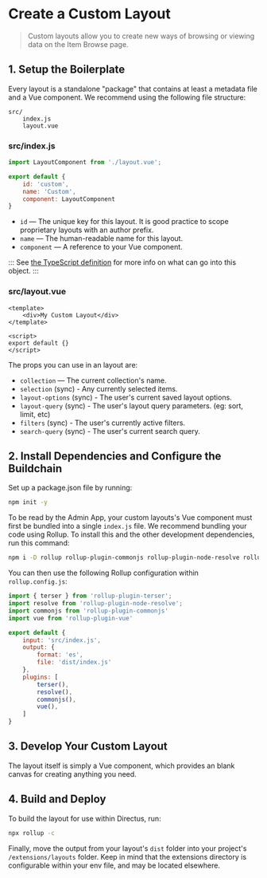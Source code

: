 # Create a Custom Layout

> Custom layouts allow you to create new ways of browsing or viewing data on the Item Browse page.

## 1. Setup the Boilerplate

Every layout is a standalone "package" that contains at least a metadata file and a Vue component. We recommend using the following file structure:

```
src/
	index.js
	layout.vue
```

### src/index.js

```js
import LayoutComponent from './layout.vue';

export default {
    id: 'custom',
    name: 'Custom',
	component: LayoutComponent
}
```

* `id` — The unique key for this layout. It is good practice to scope proprietary layouts with an author prefix.
* `name` — The human-readable name for this layout.
* `component` — A reference to your Vue component.

:::
See [the TypeScript definition](https://github.com/directus/next/blob/20355fee5eba514dd75565f60269311187010c66/app/src/layouts/types.ts#L4-L9) for more info on what can go into this object.
:::

### src/layout.vue

```vue
<template>
    <div>My Custom Layout</div>
</template>

<script>
export default {}
</script>
```

The props you can use in an layout are:

* `collection` — The current collection's name.
* `selection` (sync) - Any currently selected items.
* `layout-options` (sync) - The user's current saved layout options.
* `layout-query` (sync) - The user's layout query parameters. (eg: sort, limit, etc)
* `filters` (sync) - The user's currently active filters.
* `search-query` (sync) - The user's current search query.

## 2. Install Dependencies and Configure the Buildchain

Set up a package.json file by running:

```bash
npm init -y
```

To be read by the Admin App, your custom layouts's Vue component must first be bundled into a single `index.js` file. We recommend bundling your code using Rollup. To install this and the other development dependencies, run this command:

```bash
npm i -D rollup rollup-plugin-commonjs rollup-plugin-node-resolve rollup-plugin-terser rollup-plugin-vue@5.0.0 @vue/compiler-sfc vue-template-compiler
```

You can then use the following Rollup configuration within `rollup.config.js`:

```js
import { terser } from 'rollup-plugin-terser';
import resolve from 'rollup-plugin-node-resolve';
import commonjs from 'rollup-plugin-commonjs'
import vue from 'rollup-plugin-vue'

export default {
    input: 'src/index.js',
    output: {
        format: 'es',
        file: 'dist/index.js'
    },
    plugins: [
        terser(),
        resolve(),
        commonjs(),
        vue(),
    ]
}
```

## 3. Develop Your Custom Layout

The layout itself is simply a Vue component, which provides an blank canvas for creating anything you need.

## 4. Build and Deploy

To build the layout for use within Directus, run:

```bash
npx rollup -c
```

Finally, move the output from your layout's `dist` folder into your project's `/extensions/layouts` folder. Keep in mind that the extensions directory is configurable within your env file, and may be located elsewhere.
